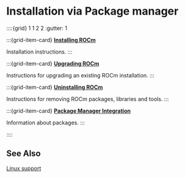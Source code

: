 # Installation via Package manager

::::{grid} 1 1 2 2
:gutter: 1

:::{grid-item-card}
**[Installing ROCm](./install.md)**

Installation instructions.
:::

:::{grid-item-card}
**[Upgrading ROCm](./upgrade.md)**

Instructions for upgrading an existing ROCm installation.
:::

:::{grid-item-card}
**[Uninstalling ROCm](./uninstall.md)**

Instructions for removing ROCm packages, libraries and tools.
:::

:::{grid-item-card}
**[Package Manager Integration](./package-manager-integration.md)**

Information about packages.
:::

::::

## See Also

[Linux support](../../../../about/compatibility/linux-support.md)
